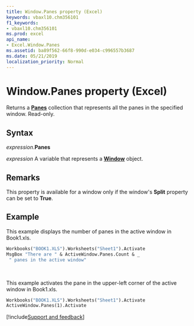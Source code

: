 ```yaml
---
title: Window.Panes property (Excel)
keywords: vbaxl10.chm356101
f1_keywords:
- vbaxl10.chm356101
ms.prod: excel
api_name:
- Excel.Window.Panes
ms.assetid: ba89f562-66f8-990d-e034-c996557b3687
ms.date: 05/21/2019
localization_priority: Normal
---
```



# Window.Panes property (Excel)

Returns a **[Panes](Excel.Panes.md)** collection that represents all the panes in the specified window. Read-only.


## Syntax

_expression_.**Panes**

_expression_ A variable that represents a **[Window](Excel.Window.md)** object.


## Remarks

This property is available for a window only if the window's **Split** property can be set to **True**.


## Example

This example displays the number of panes in the active window in Book1.xls.

```vb
Workbooks("BOOK1.XLS").Worksheets("Sheet1").Activate 
MsgBox "There are " & ActiveWindow.Panes.Count & _ 
 " panes in the active window"
```

<br/>

This example activates the pane in the upper-left corner of the active window in Book1.xls.

```vb
Workbooks("BOOK1.XLS").Worksheets("Sheet1").Activate 
ActiveWindow.Panes(1).Activate
```




[!include[Support and feedback](~/includes/feedback-boilerplate.md)]